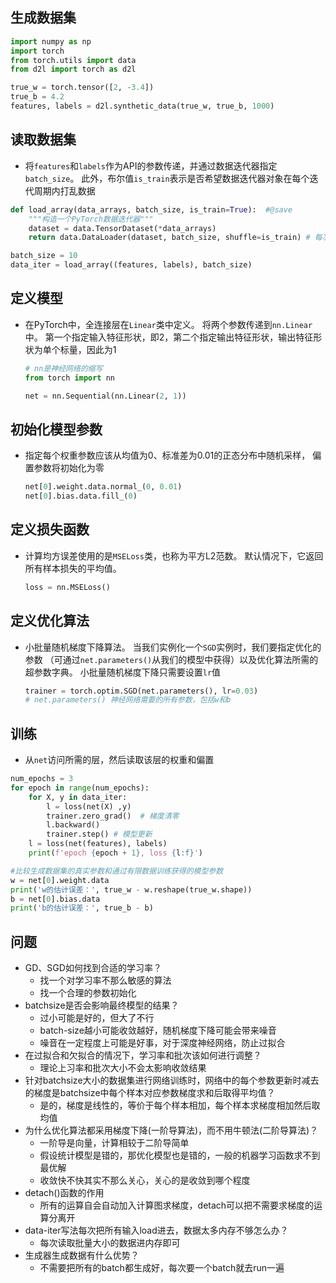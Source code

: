 ##  生成数据集

```python
import numpy as np
import torch
from torch.utils import data
from d2l import torch as d2l

true_w = torch.tensor([2, -3.4])
true_b = 4.2
features, labels = d2l.synthetic_data(true_w, true_b, 1000)
```

## 读取数据集

- 将`features`和`labels`作为API的参数传递，并通过数据迭代器指定`batch_size`。 此外，布尔值`is_train`表示是否希望数据迭代器对象在每个迭代周期内打乱数据

```python
def load_array(data_arrays, batch_size, is_train=True):  #@save
    """构造一个PyTorch数据迭代器"""
    dataset = data.TensorDataset(*data_arrays)
    return data.DataLoader(dataset, batch_size, shuffle=is_train) # 每次从样本里随机挑选batch_size个样本

batch_size = 10
data_iter = load_array((features, labels), batch_size)
```

##  定义模型

- 在PyTorch中，全连接层在`Linear`类中定义。 将两个参数传递到`nn.Linear`中。 第一个指定输入特征形状，即2，第二个指定输出特征形状，输出特征形状为单个标量，因此为1

  ```python
  # nn是神经网络的缩写
  from torch import nn
  
  net = nn.Sequential(nn.Linear(2, 1))
  ```

## 初始化模型参数

- 指定每个权重参数应该从均值为0、标准差为0.01的正态分布中随机采样， 偏置参数将初始化为零

  ```python
  net[0].weight.data.normal_(0, 0.01)
  net[0].bias.data.fill_(0)
  ```

## 定义损失函数

- 计算均方误差使用的是`MSELoss`类，也称为平方L2范数。 默认情况下，它返回所有样本损失的平均值。

  ```python
  loss = nn.MSELoss()
  ```

## 定义优化算法

- 小批量随机梯度下降算法。 当我们实例化一个`SGD`实例时，我们要指定优化的参数 （可通过`net.parameters()`从我们的模型中获得）以及优化算法所需的超参数字典。 小批量随机梯度下降只需要设置`lr`值

  ```python
  trainer = torch.optim.SGD(net.parameters(), lr=0.03) 
  # net.parameters() 神经网络需要的所有参数，包括w和b
  ```

## 训练

- 从`net`访问所需的层，然后读取该层的权重和偏置

```python
num_epochs = 3
for epoch in range(num_epochs):
    for X, y in data_iter:
        l = loss(net(X) ,y)
        trainer.zero_grad()  # 梯度清零
        l.backward()
        trainer.step() # 模型更新
    l = loss(net(features), labels)
    print(f'epoch {epoch + 1}, loss {l:f}')

#比较生成数据集的真实参数和通过有限数据训练获得的模型参数
w = net[0].weight.data
print('w的估计误差：', true_w - w.reshape(true_w.shape))
b = net[0].bias.data
print('b的估计误差：', true_b - b)
```

## 问题

- GD、SGD如何找到合适的学习率？
  - 找一个对学习率不那么敏感的算法
  - 找一个合理的参数初始化
- batchsize是否会影响最终模型的结果？
  - 过小可能是好的，但大了不行
  - batch-size越小可能收敛越好，随机梯度下降可能会带来噪音
  - 噪音在一定程度上可能是好事，对于深度神经网络，防止过拟合
- 在过拟合和欠拟合的情况下，学习率和批次该如何进行调整？
  - 理论上习率和批次大小不会太影响收敛结果
- 针对batchsize大小的数据集进行网络训练时，网络中的每个参数更新时减去的梯度是batchsize中每个样本对应参数梯度求和后取得平均值？
  - 是的，梯度是线性的，等价于每个样本相加，每个样本求梯度相加然后取均值
- 为什么优化算法都采用梯度下降(一阶导算法)，而不用牛顿法(二阶导算法)？
  - 一阶导是向量，计算相较于二阶导简单
  - 假设统计模型是错的，那优化模型也是错的，一般的机器学习函数求不到最优解
  - 收敛快不快其实不那么关心，关心的是收敛到哪个程度
- detach()函数的作用
  - 所有的运算自会自动加入计算图求梯度，detach可以把不需要求梯度的运算分离开
- data-iter写法每次把所有输入load进去，数据太多内存不够怎么办？
  - 每次读取批量大小的数据进内存即可
- 生成器生成数据有什么优势？
  - 不需要把所有的batch都生成好，每次要一个batch就去run一遍